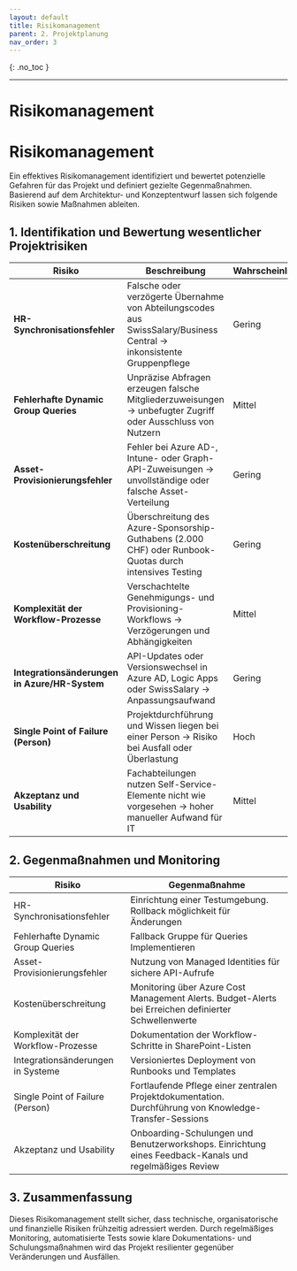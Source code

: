 ```yaml
---
layout: default
title: Risikomanagement
parent: 2. Projektplanung
nav_order: 3
---
```


{: .no_toc }

---- 
# Risikomanagement
# Risikomanagement

Ein effektives Risikomanagement identifiziert und bewertet potenzielle Gefahren für das Projekt und definiert gezielte Gegenmaßnahmen. Basierend auf dem Architektur- und Konzeptentwurf lassen sich folgende Risiken sowie Maßnahmen ableiten.

## 1. Identifikation und Bewertung wesentlicher Projektrisiken

| **Risiko**                                    | **Beschreibung**                                                                                                     | **Wahrscheinlichkeit** | **Auswirkung** |
|-----------------------------------------------|-----------------------------------------------------------------------------------------------------------------------|------------------------|----------------|
| **HR-Synchronisationsfehler**                 | Falsche oder verzögerte Übernahme von Abteilungscodes aus SwissSalary/Business Central → inkonsistente Gruppenpflege | Gering                 | Hoch           |
| **Fehlerhafte Dynamic Group Queries**         | Unpräzise Abfragen erzeugen falsche Mitgliederzuweisungen → unbefugter Zugriff oder Ausschluss von Nutzern  | Mittel                 | Kritisch       |
| **Asset-Provisionierungsfehler**              | Fehler bei Azure AD-, Intune- oder Graph-API-Zuweisungen → unvollständige oder falsche Asset-Verteilung               | Gering                 | Mittel         |
| **Kostenüberschreitung**                      | Überschreitung des Azure-Sponsorship-Guthabens (2.000 CHF) oder Runbook-Quotas durch intensives Testing               | Gering                 | Gering         |
| **Komplexität der Workflow-Prozesse**         | Verschachtelte Genehmigungs- und Provisioning-Workflows → Verzögerungen und Abhängigkeiten                            | Mittel                 | Mittel         |
| **Integrationsänderungen in Azure/HR-System** | API-Updates oder Versionswechsel in Azure AD, Logic Apps oder SwissSalary → Anpassungsaufwand                         | Gering                 | Hoch           |
| **Single Point of Failure (Person)**          | Projektdurchführung und Wissen liegen bei einer Person → Risiko bei Ausfall oder Überlastung                          | Hoch                   | Hoch           |
| **Akzeptanz und Usability**                   | Fachabteilungen nutzen Self-Service-Elemente nicht wie vorgesehen → hoher manueller Aufwand für IT                    | Mittel                 | Mittel         |

## 2. Gegenmaßnahmen und Monitoring

| **Risiko**                             | **Gegenmaßnahme**                                                                                              |
|----------------------------------------|---------------------------------------------------------------------------------------------------------------|
| HR-Synchronisationsfehler              | Einrichtung einer Testumgebung. Rollback möglichkeit für Änderungen        |
| Fehlerhafte Dynamic Group Queries      | Fallback Gruppe für Queries Implementieren             |
| Asset-Provisionierungsfehler           | Nutzung von Managed Identities für sichere API-Aufrufe |
| Kostenüberschreitung                   | Monitoring über Azure Cost Management Alerts. Budget-Alerts bei Erreichen definierter Schwellenwerte    |
| Komplexität der Workflow-Prozesse      | Dokumentation der Workflow-Schritte in SharePoint-Listen       |
| Integrationsänderungen in Systeme      | Versioniertes Deployment von Runbooks und Templates         |
| Single Point of Failure (Person)       | Fortlaufende Pflege einer zentralen Projektdokumentation. Durchführung von Knowledge-Transfer-Sessions    |
| Akzeptanz und Usability                | Onboarding-Schulungen und Benutzerworkshops. Einrichtung eines Feedback-Kanals und regelmäßiges Review   |

## 3. Zusammenfassung

Dieses Risikomanagement stellt sicher, dass technische, organisatorische und finanzielle Risiken frühzeitig adressiert werden. Durch regelmäßiges Monitoring, automatisierte Tests sowie klare Dokumentations- und Schulungsmaßnahmen wird das Projekt resilienter gegenüber Veränderungen und Ausfällen.
